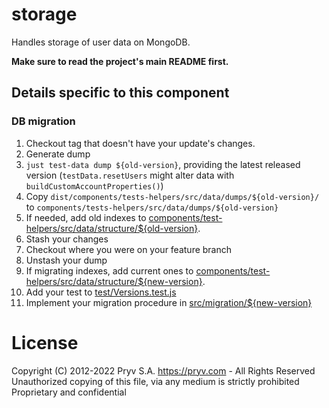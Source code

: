 # storage

Handles storage of user data on MongoDB.

**Make sure to read the project's main README first.**


## Details specific to this component

### DB migration

1. Checkout tag that doesn't have your update's changes.
2. Generate dump
  1. `just test-data dump ${old-version}`, providing the latest released version (`testData.resetUsers` might alter data with `buildCustomAccountProperties()`)
  2. Copy `dist/components/tests-helpers/src/data/dumps/${old-version}/` to `components/tests-helpers/src/data/dumps/${old-version}`
  3. If needed, add old indexes to [components/test-helpers/src/data/structure/${old-version}](../test-helpers/src/structure/).
  4. Stash your changes
  5. Checkout where you were on your feature branch
  6. Unstash your dump
2. If migrating indexes, add current ones to [components/test-helpers/src/data/structure/${new-version}](../test-helpers/src/structure/).
3. Add your test to [test/Versions.test.js](test/Versions.test.js)
4. Implement your migration procedure in [src/migration/${new-version}](src/migration/)


# License
Copyright (C) 2012-2022 Pryv S.A. https://pryv.com - All Rights Reserved
Unauthorized copying of this file, via any medium is strictly prohibited
Proprietary and confidential
